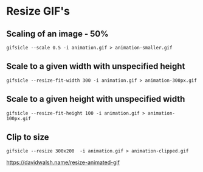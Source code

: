 # Resize GIF's

## Scaling of an image - 50%

	gifsicle --scale 0.5 -i animation.gif > animation-smaller.gif

## Scale to a given width with unspecified height

	gifsicle --resize-fit-width 300 -i animation.gif > animation-300px.gif

## Scale to a given height with unspecified width

	gifsicle --resize-fit-height 100 -i animation.gif > animation-100px.gif

## Clip to size

	gifsicle --resize 300x200  -i animation.gif > animation-clipped.gif

<https://davidwalsh.name/resize-animated-gif>